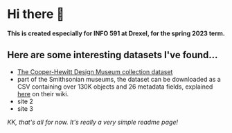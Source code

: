 # Hi there 👋

**This is created especially for INFO 591 at Drexel, for the spring 2023 term.**

## Here are some interesting datasets I've found...
- [The Cooper-Hewitt Design Museum collection dataset](https://github.com/cooperhewitt/collection)
-   part of the Smithsonian museums, the dataset can be downloaded as a CSV containing over 130K objects and 26 metadata fields, explained [here](url) on their wiki.
- site 2
- site 3

*KK, that's all for now. It's really a very simple readme page!*

<!--
**robodecimal/robodecimal** is a ✨ _special_ ✨ repository because its `README.md` (this file) appears on your GitHub profile.

Here are some ideas to get you started:

- 🔭 I’m currently working on ...
- 🌱 I’m currently learning ...
- 👯 I’m looking to collaborate on ...
- 🤔 I’m looking for help with ...
- 💬 Ask me about ...
- 📫 How to reach me: ...
- 😄 Pronouns: ...
- ⚡ Fun fact: ...
-->
